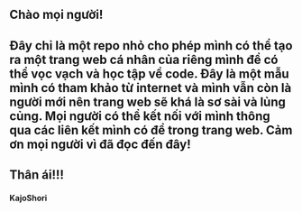 ## Chào mọi người!<br>
## Đây chỉ là một repo nhỏ cho phép mình có thể tạo ra một trang web cá nhân của riêng mình để có thể vọc vạch và học tập về code. Đây là một mẫu mình có tham khảo từ internet và mình vẫn còn là người mới nên trang web sẽ khá là sơ sài và lủng củng. Mọi người có thể kết nối với mình thông qua các liên kết mình có để trong trang web. Cảm ơn mọi người vì đã đọc đến đây!<br>
## Thân ái!!!<br>
#### KajoShori
